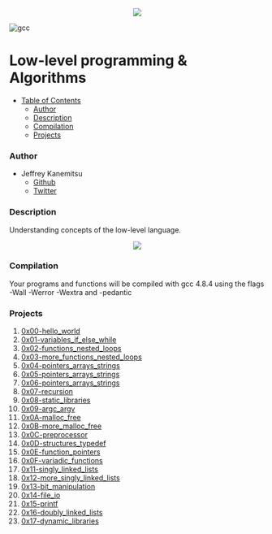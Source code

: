 <p align="center">
<a href="https://www.holbertonschool.com/"><img src="https://s3.amazonaws.com/bloc-global-assets/almanac-assets/bootcamps/logos/000/002/676/original/Holberton-School.png?1467187334"/>
</a>
</p>

![gcc](https://img.shields.io/badge/gcc-v4.8.4-lightgrey.svg)

# Low-level programming & Algorithms #

* [Table of Contents](#table-of-contents)
	* [Author](#author)
	* [Description](#description)
	* [Compilation](#compilation)
	* [Projects](#projects)
### Author ###
* Jeffrey Kanemitsu
    * [Github](https://github.com/jeffreykanemitsu)
    * [Twitter](https://twitter.com/canofmisosoup)

### Description ###
Understanding concepts of the low-level language.

<p align="center">
<a href="https://en.wikipedia.org/wiki/C_(programming_language)"><img src="http://www.unixstickers.com/image/cache/data/stickers/C/C%20language.sh-600x600.png"/>
</a>
</p>

### Compilation ###
Your programs and functions will be compiled with gcc 4.8.4 using the flags -Wall -Werror -Wextra and -pedantic

### Projects ###
1.  [0x00-hello_world](https://github.com/jeffreykanemitsu/holbertonschool-low_level_programming/tree/master/0x00-hello_world)
2. [0x01-variables_if_else_while](https://github.com/jeffreykanemitsu/holbertonschool-low_level_programming/tree/master/0x01-variables_if_else_while)
3. [0x02-functions_nested_loops](https://github.com/jeffreykanemitsu/holbertonschool-low_level_programming/tree/master/0x02-functions_nested_loops)
4. [0x03-more_functions_nested_loops](https://github.com/jeffreykanemitsu/holbertonschool-low_level_programming/tree/master/0x03-more_functions_nested_loops)
5. [0x04-pointers_arrays_strings](https://github.com/jeffreykanemitsu/holbertonschool-low_level_programming/tree/master/0x04-pointers_arrays_strings)
6. [0x05-pointers_arrays_strings](https://github.com/jeffreykanemitsu/holbertonschool-low_level_programming/tree/master/0x05-pointers_arrays_strings)
7. [0x06-pointers_arrays_strings](https://github.com/jeffreykanemitsu/holbertonschool-low_level_programming/tree/master/0x06-pointers_arrays_strings)
8. [0x07-recursion](https://github.com/jeffreykanemitsu/holbertonschool-low_level_programming/tree/master/0x07-recursion)
9. [0x08-static_libraries](https://github.com/jeffreykanemitsu/holbertonschool-low_level_programming/tree/master/0x08-static_libraries)
10. [0x09-argc_argv](https://github.com/jeffreykanemitsu/holbertonschool-low_level_programming/tree/master/0x09-argc_argv)
11. [0x0A-malloc_free](https://github.com/jeffreykanemitsu/holbertonschool-low_level_programming/tree/master/0x0A-malloc_free)
12. [0x0B-more_malloc_free](https://github.com/jeffreykanemitsu/holbertonschool-low_level_programming/tree/master/0x0B-more_malloc_free)
13. [0x0C-preprocessor](https://github.com/jeffreykanemitsu/holbertonschool-low_level_programming/tree/master/0x0C-preprocessor)
14. [0x0D-structures_typedef](https://github.com/jeffreykanemitsu/holbertonschool-low_level_programming/tree/master/0x0D-structures_typedef)
15. [0x0E-function_pointers](https://github.com/jeffreykanemitsu/holbertonschool-low_level_programming/tree/master/0x0E-function_pointers)
16. [0x0F-variadic_functions](https://github.com/jeffreykanemitsu/holbertonschool-low_level_programming/tree/master/0x0F-variadic_functions)
17. [0x11-singly_linked_lists](https://github.com/jeffreykanemitsu/holbertonschool-low_level_programming/tree/master/0x11-singly_linked_lists)
18. [0x12-more_singly_linked_lists](https://github.com/jeffreykanemitsu/holbertonschool-low_level_programming/tree/master/0x12-more_singly_linked_lists)
19. [0x13-bit_manipulation](https://github.com/jeffreykanemitsu/holbertonschool-low_level_programming/tree/master/0x13-bit_manipulation)
20. [0x14-file_io](https://github.com/jeffreykanemitsu/holbertonschool-low_level_programming/tree/master/0x14-file_io)
21. [0x15-printf](https://github.com/Hillmonkey/printf)
22. [0x16-doubly_linked_lists](https://github.com/jeffreykanemitsu/holbertonschool-low_level_programming/tree/master/0x16-doubly_linked_lists)
23. [0x17-dynamic_libraries](https://github.com/jeffreykanemitsu/holbertonschool-low_level_programming/tree/master/0x17-dynamic_libraries)
